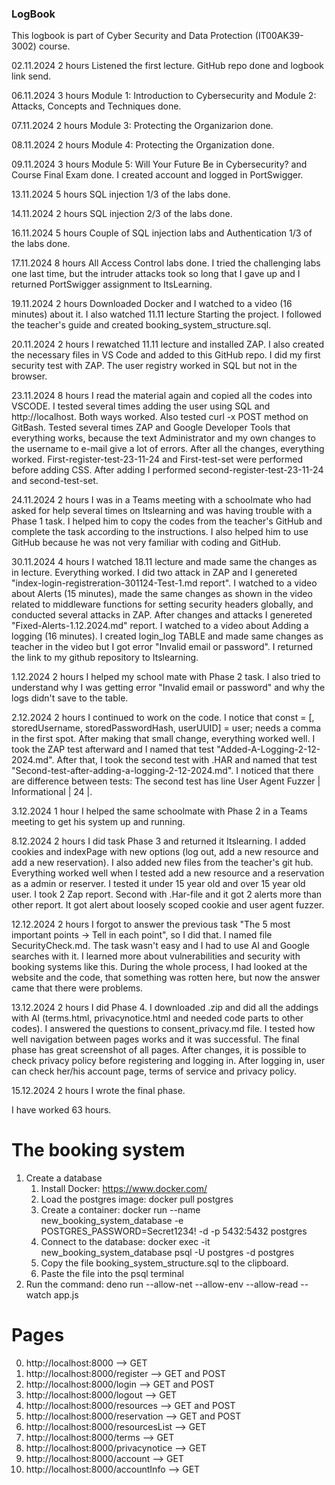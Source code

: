 ### **LogBook** 

This logbook is part of Cyber ​​Security and Data Protection (IT00AK39-3002) course.

02.11.2024 2 hours Listened the first lecture. GitHub repo done and logbook link send.

06.11.2024 3 hours Module 1: Introduction to Cybersecurity and Module 2: Attacks, Concepts and Techniques done.

07.11.2024 2 hours Module 3: Protecting the Organizarion done.

08.11.2024 2 hours Module 4: Protecting the Organization done.

09.11.2024 3 hours Module 5: Will Your Future Be in Cybersecurity? and Course Final Exam done. I created account and logged in PortSwigger.

13.11.2024 5 hours SQL injection 1/3 of the labs done.

14.11.2024 2 hours SQL injection 2/3 of the labs done.

16.11.2024 5 hours Couple of SQL injection labs and Authentication 1/3 of the labs done.

17.11.2024 8 hours All Access Control labs done. I tried the challenging labs one last time, but the intruder attacks took so long that I gave up and I returned PortSwigger assignment to ItsLearning.

19.11.2024 2 hours Downloaded Docker and I watched to a video (16 minutes) about it. I also watched 11.11 lecture Starting the project. I followed the teacher's guide and created booking_system_structure.sql.

20.11.2024 2 hours I rewatched 11.11 lecture and installed ZAP. I also created the necessary files in VS Code and added to this GitHub repo. I did my first security test with ZAP. The user registry worked in SQL but not in the browser.

23.11.2024 8 hours I read the material again and copied all the codes into VSCODE. I tested several times adding the user using SQL and http://localhost. Both ways worked. Also tested curl -x POST method on GitBash. Tested several times ZAP and Google Developer Tools that everything works, because the text Administrator and my own changes to the username to e-mail give a lot of errors. After all the changes, everything worked. First-register-test-23-11-24 and First-test-set were performed before adding CSS. After adding I performed second-register-test-23-11-24 and second-test-set.

24.11.2024 2 hours I was in a Teams meeting with a schoolmate who had asked for help several times on Itslearning and was having trouble with a Phase 1 task. I helped him to copy the codes from the teacher's GitHub and complete the task according to the instructions. I also helped him to use GitHub because he was not very familiar with coding and GitHub.

30.11.2024 4 hours I watched 18.11 lecture and made same the changes as in lecture. Everything worked. I did two attack in ZAP and I genereted "index-login-registreration-301124-Test-1.md report". I watched to a video about Alerts (15 minutes), made the same changes as shown in the video related to middleware functions for setting security headers globally, and conducted several attacks in ZAP. After changes and attacks I genereted "Fixed-Alerts-1.12.2024.md" report. I watched to a video about Adding a logging (16 minutes). I created login_log TABLE and made same changes as teacher in the video but I got error "Invalid email or password". I returned the link to my github repository to Itslearning.

1.12.2024 2 hours I helped my school mate with Phase 2 task. I also tried to understand why I was getting error "Invalid email or password" and why the logs didn't save to the table.

2.12.2024 2 hours I continued to work on the code. I notice that const = [, storedUsername, storedPasswordHash, userUUID] = user; needs a comma in the first spot. After making that small change, everything worked well. I took the ZAP test afterward and I named that test "Added-A-Logging-2-12-2024.md". After that, I took the second test with .HAR and named that test "Second-test-after-adding-a-logging-2-12-2024.md". I noticed that there are difference between tests: The second test has line User Agent Fuzzer | Informational | 24 |.

3.12.2024 1 hour I helped the same schoolmate with Phase 2 in a Teams meeting to get his system up and running.

8.12.2024 2 hours I did task Phase 3 and returned it Itslearning. I added cookies and indexPage with new options (log out, add a new resource and add a new reservation). I also added new files from the teacher's git hub. Everything worked well when I tested add a new resource and a reservation as a admin or reserver. I tested it under 15 year old and over 15 year old user. I took 2 Zap report. Second with .Har-file and it got 2 alerts more than other report. It got alert about loosely scoped cookie and user agent fuzzer.

12.12.2024 2 hours I forgot to answer the previous task "The 5 most important points -> Tell in each point", so I did that. I named file SecurityCheck.md. The task wasn't easy and I had to use AI and Google searches with it. I learned more about vulnerabilities and security with booking systems like this. During the whole process, I had looked at the website and the code, that something was rotten here, but now the answer came that there were problems.

13.12.2024  2 hours I did Phase 4. I downloaded .zip and did all the addings with AI (terms.html, privacynotice.html and needed code parts to other codes). I answered the questions to consent_privacy.md file. I tested how well navigation between pages works and it was successful. The final phase has great screenshot of all pages. After changes, it is possible to check privacy policy before registering and logging in. After logging in, user can check her/his account page, terms of service and privacy policy. 

15.12.2024 2 hours I wrote the final phase.

I have worked 63 hours.

# The booking system
1. Create a database
    1. Install Docker: https://www.docker.com/
    2. Load the postgres image: docker pull postgres
    3. Create a container: docker run --name new_booking_system_database -e POSTGRES_PASSWORD=Secret1234! -d -p 5432:5432 postgres
    4. Connect to the database: docker exec -it new_booking_system_database psql -U postgres -d postgres
    5. Copy the file booking_system_structure.sql to the clipboard.
    6. Paste the file into the psql terminal
2. Run the command: deno run --allow-net --allow-env --allow-read --watch app.js

# Pages
0. http://localhost:8000 --> GET
1. http://localhost:8000/register --> GET and POST
2. http://localhost:8000/login --> GET and POST
3. http://localhost:8000/logout --> GET
4. http://localhost:8000/resources --> GET and POST
5. http://localhost:8000/reservation --> GET and POST
6. http://localhost:8000/resourcesList --> GET
7. http://localhost:8000/terms --> GET
8. http://localhost:8000/privacynotice --> GET
9. http://localhost:8000/account --> GET
10. http://localhost:8000/accountInfo --> GET

